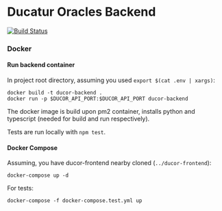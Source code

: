 # Ducatur Oracles Backend

[![Build Status](https://travis-ci.org/DucaturFw/ducor-backend.svg?branch=master)](https://travis-ci.org/DucaturFw/ducor-backend)

### Docker

#### Run backend container

In project root directory, assuming you used `export $(cat .env | xargs)`:

    docker build -t ducor-backend .  
    docker run -p $DUCOR_API_PORT:$DUCOR_API_PORT ducor-backend

The docker image is build upon pm2 container, installs python and typescript (needed for build and run respectively).

Tests are run locally with `npm test`.

#### Docker Compose

Assuming, you have ducor-frontend nearby cloned (`../ducor-frontend`):

    docker-compose up -d

For tests:

    docker-compose -f docker-compose.test.yml up
